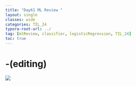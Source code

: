 ```yaml
---
title: "Day61 ML Review "
layout: single
classes: wide
categories: TIL_24
typora-root-url: ../
tag: [mlReview, classifier, logisticRegression, TIL_24]
toc: true 
---
```


# -(editing)

<img src="/blog/images/2024-08-25-TIL24_Day61/523C9743-423B-4521-A3FA-A50EFD7471AF.jpeg">

<br><br>

